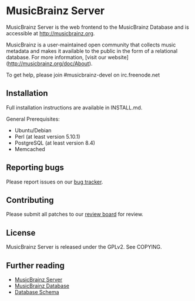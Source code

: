 MusicBrainz Server
==================

MusicBrainz Server is the web frontend to the MusicBrainz Database
and is accessible at http://musicbrainz.org.

MusicBrainz is a user-maintained open community that collects music metadata
and makes it available to the public in the form of a relational database.
For more information, [visit our website] (http://musicbrainz.org/doc/About).

To get help, please join #musicbrainz-devel on irc.freenode.net

Installation
------------

Full installation instructions are available in INSTALL.md.

General Prerequisites:

* Ubuntu/Debian
* Perl (at least version 5.10.1)
* PostgreSQL (at least version 8.4)
* Memcached

Reporting bugs
--------------

Please report issues on our [bug tracker](http://tickets.musicbrainz.org).

Contributing
------------

Please submit all patches to our [review board](http://codereview.musicbrainz.org) for review.

License
-------

MusicBrainz Server is released under the GPLv2. See COPYING.

Further reading
---------------

* [MusicBrainz Server](http://musicbrainz.org/doc/MusicBrainz_Server)
* [MusicBrainz Database](http://musicbrainz.org/doc/MusicBrainz_Database)
* [Database Schema](http://musicbrainz.org/doc/MusicBrainz_Database/Schema)
